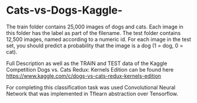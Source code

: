 # Cats-vs-Dogs-Kaggle-

The train folder contains 25,000 images of dogs and cats. Each image in this folder has the label as part of the filename. The test folder contains 12,500 images, named according to a numeric id. For each image in the test set, you should predict a probability that the image is a dog (1 = dog, 0 = cat).

Full Description as well as the TRAIN and TEST data of the Kaggle Competition Dogs vs. Cats Redux: Kernels Edition can be found here https://www.kaggle.com/c/dogs-vs-cats-redux-kernels-edition

For completing this classification task was used Convolutional Neural Network that was implemented in Tflearn abstraction over Tensorflow. 
